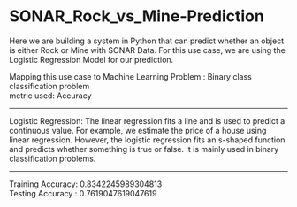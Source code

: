 # SONAR_Rock_vs_Mine-Prediction

Here we are building a system in Python that can predict whether an object is either Rock or Mine with SONAR Data. For this use case, we are using the Logistic Regression Model for our prediction.

Mapping this use case to Machine Learning Problem : Binary class classification problem <br>
metric used: Accuracy
<hr>
Logistic Regression: The linear regression fits a line and is used to predict a continuous value. For example, we estimate the price of a house using linear regression. However, the logistic regression fits an s-shaped function and predicts whether something is true or false. It is mainly used in binary classification problems.
<hr>
Training Accuracy:  0.8342245989304813<br>
Testing Accuracy :  0.7619047619047619
